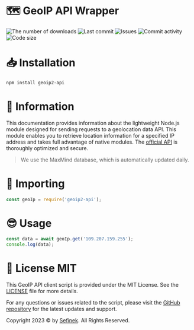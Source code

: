 # 🗺️ GeoIP API Wrapper
<a href="https://www.npmjs.com/package/geoip2-api" target="_blank" title="geoip2-api - npm" style="text-decoration:none">
    <img src="https://img.shields.io/npm/dt/geoip2-api?maxAge=3600" alt="The number of downloads">
    <img src="https://img.shields.io/github/last-commit/sefinek24/geoip2-api" alt="Last commit">
    <img src="https://img.shields.io/github/issues/sefinek24/geoip2-api" alt="Issues">
    <img src="https://img.shields.io/github/commit-activity/w/sefinek24/geoip2-api" alt="Commit activity">
    <img src="https://img.shields.io/github/languages/code-size/sefinek24/geoip2-api" alt="Code size">
</a>


# 📥 Installation
```bash
npm install geoip2-api
```


# 📝 Information
This documentation provides information about the lightweight Node.js module designed for sending requests to a geolocation data API. This module enables you to retrieve location information for a specified IP address and takes full advantage of native modules. The [official API](https://api.sefinek.net/docs/v2) is thoroughly optimized and secure.

> We use the MaxMind database, which is automatically updated daily.


# 🤔 Importing
```js
const geoIp = require('geoip2-api');
```


# 😎 Usage
```js
const data = await geoIp.get('109.207.159.255');
console.log(data);
```


# 🔑 License MIT
This GeoIP API client script is provided under the MIT License. See the [LICENSE](LICENSE) file for more details.

For any questions or issues related to the script, please visit the [GitHub repository](https://github.com/sefinek24/geoip2-api) for the latest updates and support.

Copyright 2023 © by [Sefinek](https://sefinek.net). All Rights Reserved.